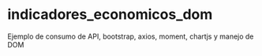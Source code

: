 # indicadores_economicos_dom
Ejemplo de consumo de API, bootstrap, axios, moment, chartjs y manejo de DOM
